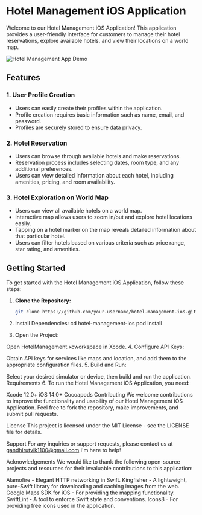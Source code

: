 # Hotel Management iOS Application

Welcome to our Hotel Management iOS Application! This application provides a user-friendly interface for customers to manage their hotel reservations, explore available hotels, and view their locations on a world map.

![Hotel Management App Demo](demo.gif)

## Features

### 1. User Profile Creation
   - Users can easily create their profiles within the application.
   - Profile creation requires basic information such as name, email, and password.
   - Profiles are securely stored to ensure data privacy.

### 2. Hotel Reservation
   - Users can browse through available hotels and make reservations.
   - Reservation process includes selecting dates, room type, and any additional preferences.
   - Users can view detailed information about each hotel, including amenities, pricing, and room availability.

### 3. Hotel Exploration on World Map
   - Users can view all available hotels on a world map.
   - Interactive map allows users to zoom in/out and explore hotel locations easily.
   - Tapping on a hotel marker on the map reveals detailed information about that particular hotel.
   - Users can filter hotels based on various criteria such as price range, star rating, and amenities.

## Getting Started

To get started with the Hotel Management iOS Application, follow these steps:

1. **Clone the Repository:**
   ```bash
   git clone https://github.com/your-username/hotel-management-ios.git
2. Install Dependencies:
cd hotel-management-ios
pod install

3. Open the Project:

Open HotelManagement.xcworkspace in Xcode.
4. Configure API Keys:

Obtain API keys for services like maps and location, and add them to the appropriate configuration files.
5. Build and Run:

Select your desired simulator or device, then build and run the application.
Requirements
6. To run the Hotel Management iOS Application, you need:

Xcode 12.0+
iOS 14.0+
Cocoapods
Contributing
We welcome contributions to improve the functionality and usability of our Hotel Management iOS Application. Feel free to fork the repository, make improvements, and submit pull requests.

License
This project is licensed under the MIT License - see the LICENSE file for details.

Support
For any inquiries or support requests, please contact us at gandhirutvik1100@gmail.com I'm here to help!

Acknowledgements
We would like to thank the following open-source projects and resources for their invaluable contributions to this application:

Alamofire - Elegant HTTP networking in Swift.
Kingfisher - A lightweight, pure-Swift library for downloading and caching images from the web.
Google Maps SDK for iOS - For providing the mapping functionality.
SwiftLint - A tool to enforce Swift style and conventions.
Icons8 - For providing free icons used in the application.
